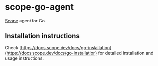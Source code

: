# scope-go-agent

[Scope](https://scope.dev) agent for Go


## Installation instructions

Check [https://docs.scope.dev/docs/go-installation](https://docs.scope.dev/docs/go-installation) for detailed installation and usage instructions.

